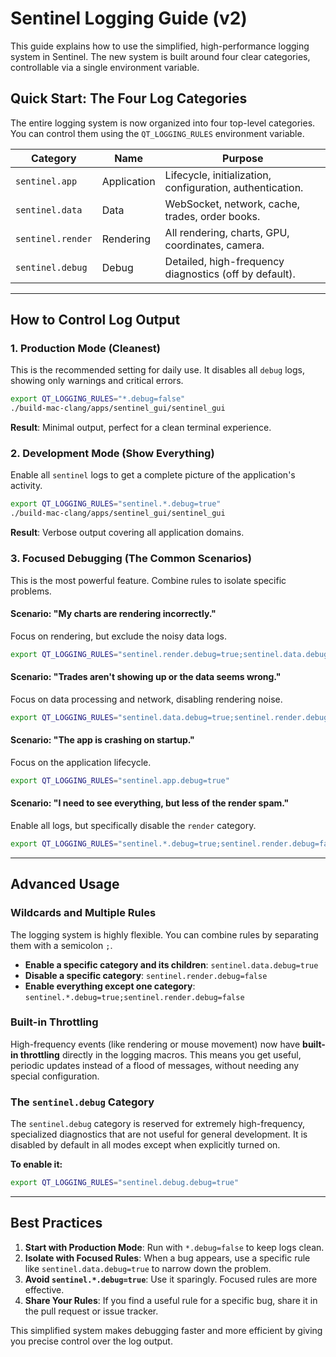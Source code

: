 # Sentinel Logging Guide (v2)

This guide explains how to use the simplified, high-performance logging system in Sentinel. The new system is built around four clear categories, controllable via a single environment variable.

## Quick Start: The Four Log Categories

The entire logging system is now organized into four top-level categories. You can control them using the `QT_LOGGING_RULES` environment variable.

| Category | Name | Purpose |
|---|---|---|
| `sentinel.app` | Application | Lifecycle, initialization, configuration, authentication. |
| `sentinel.data` | Data | WebSocket, network, cache, trades, order books. |
| `sentinel.render` | Rendering | All rendering, charts, GPU, coordinates, camera. |
| `sentinel.debug` | Debug | Detailed, high-frequency diagnostics (off by default). |

---

## How to Control Log Output

### 1. Production Mode (Cleanest)
This is the recommended setting for daily use. It disables all `debug` logs, showing only warnings and critical errors.

```bash
export QT_LOGGING_RULES="*.debug=false"
./build-mac-clang/apps/sentinel_gui/sentinel_gui
```
**Result**: Minimal output, perfect for a clean terminal experience.

### 2. Development Mode (Show Everything)
Enable all `sentinel` logs to get a complete picture of the application's activity.

```bash
export QT_LOGGING_RULES="sentinel.*.debug=true"
./build-mac-clang/apps/sentinel_gui/sentinel_gui
```
**Result**: Verbose output covering all application domains.

### 3. Focused Debugging (The Common Scenarios)
This is the most powerful feature. Combine rules to isolate specific problems.

#### Scenario: "My charts are rendering incorrectly."
Focus on rendering, but exclude the noisy data logs.
```bash
export QT_LOGGING_RULES="sentinel.render.debug=true;sentinel.data.debug=false"
```

#### Scenario: "Trades aren't showing up or the data seems wrong."
Focus on data processing and network, disabling rendering noise.
```bash
export QT_LOGGING_RULES="sentinel.data.debug=true;sentinel.render.debug=false"
```

#### Scenario: "The app is crashing on startup."
Focus on the application lifecycle.
```bash
export QT_LOGGING_RULES="sentinel.app.debug=true"
```

#### Scenario: "I need to see everything, but less of the render spam."
Enable all logs, but specifically disable the `render` category.
```bash
export QT_LOGGING_RULES="sentinel.*.debug=true;sentinel.render.debug=false"
```

---

## Advanced Usage

### Wildcards and Multiple Rules
The logging system is highly flexible. You can combine rules by separating them with a semicolon `;`.

- **Enable a specific category and its children**: `sentinel.data.debug=true`
- **Disable a specific category**: `sentinel.render.debug=false`
- **Enable everything except one category**: `sentinel.*.debug=true;sentinel.render.debug=false`

### Built-in Throttling
High-frequency events (like rendering or mouse movement) now have **built-in throttling** directly in the logging macros. This means you get useful, periodic updates instead of a flood of messages, without needing any special configuration.

### The `sentinel.debug` Category
The `sentinel.debug` category is reserved for extremely high-frequency, specialized diagnostics that are not useful for general development. It is disabled by default in all modes except when explicitly turned on.

**To enable it:**
```bash
export QT_LOGGING_RULES="sentinel.debug.debug=true"
```

---

## Best Practices

1.  **Start with Production Mode**: Run with `*.debug=false` to keep logs clean.
2.  **Isolate with Focused Rules**: When a bug appears, use a specific rule like `sentinel.data.debug=true` to narrow down the problem.
3.  **Avoid `sentinel.*.debug=true`**: Use it sparingly. Focused rules are more effective.
4.  **Share Your Rules**: If you find a useful rule for a specific bug, share it in the pull request or issue tracker.

This simplified system makes debugging faster and more efficient by giving you precise control over the log output.
